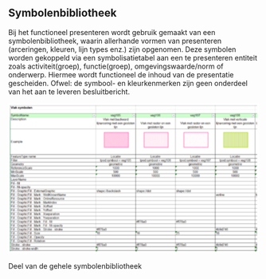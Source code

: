 Symbolenbibliotheek
-------------------

Bij het functioneel presenteren wordt gebruik gemaakt van een
symbolenbibliotheek, waarin allerhande vormen van presenteren (arceringen,
kleuren, lijn types enz.) zijn opgenomen. Deze symbolen worden gekoppeld via een
symbolisatietabel aan een te presenteren entiteit zoals activiteit(groep),
functie(groep), omgevingswaarde/norm of onderwerp. Hiermee wordt functioneel de
inhoud van de presentatie gescheiden. Ofwel: de symbool- en kleurkenmerken zijn
geen onderdeel van het aan te leveren besluitbericht.

![](media/e04d272256452f31ec27ed45d8ad82e0.png)

Deel van de gehele symbolenbibliotheek
